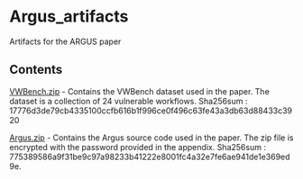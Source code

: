 # Argus_artifacts

Artifacts for the ARGUS paper

## Contents

[VWBench.zip](VWBench.zip) - Contains the VWBench dataset used in the paper. The dataset is a collection of 24 vulnerable workflows. Sha256sum : 17776d3de79cb4335100ccfb616b1f996ce0f496c63fe43a3db63d88433c3920

[Argus.zip](Argus.zip) - Contains the Argus source code used in the paper. The zip file is encrypted with the password provided in the appendix. Sha256sum : 775389586a9f31be9c97a98233b41222e8001fc4a32e7fe6ae941de1e369ed9e.
